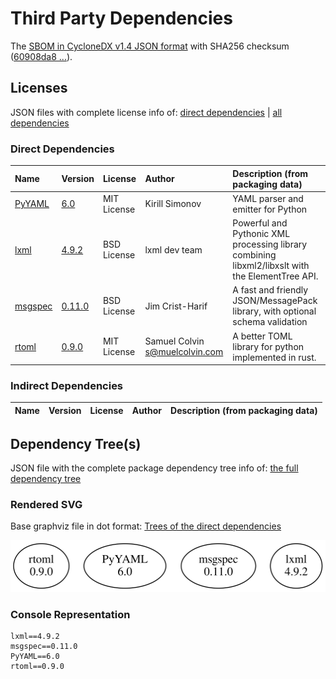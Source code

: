 # Third Party Dependencies

<!--[[[fill sbom_sha256()]]]-->
The [SBOM in CycloneDX v1.4 JSON format](https://github.com/sthagen/pilli/blob/default/sbom.json) with SHA256 checksum ([60908da8 ...](https://raw.githubusercontent.com/sthagen/pilli/default/sbom.json.sha256 "sha256:60908da87e40883175c7a5b07c99e2d100ea9e46c7d18c242582e56e849eff77")).
<!--[[[end]]] (checksum: 04616d37ce05dcbe1d947b9352038cc1)-->
## Licenses 

JSON files with complete license info of: [direct dependencies](direct-dependency-licenses.json) | [all dependencies](all-dependency-licenses.json)

### Direct Dependencies

<!--[[[fill direct_dependencies_table()]]]-->
| Name                                                               | Version                                            | License     | Author                           | Description (from packaging data)                                                                |
|:-------------------------------------------------------------------|:---------------------------------------------------|:------------|:---------------------------------|:-------------------------------------------------------------------------------------------------|
| [PyYAML](https://pyyaml.org/)                                      | [6.0](https://pypi.org/project/PyYAML/6.0/)        | MIT License | Kirill Simonov                   | YAML parser and emitter for Python                                                               |
| [lxml](https://lxml.de/)                                           | [4.9.2](https://pypi.org/project/lxml/4.9.2/)      | BSD License | lxml dev team                    | Powerful and Pythonic XML processing library combining libxml2/libxslt with the ElementTree API. |
| [msgspec](https://jcristharif.com/msgspec/)                        | [0.11.0](https://pypi.org/project/msgspec/0.11.0/) | BSD License | Jim Crist-Harif                  | A fast and friendly JSON/MessagePack library, with optional schema validation                    |
| [rtoml](https://github.com/samuelcolvin/rtoml/blob/main/README.md) | [0.9.0](https://pypi.org/project/rtoml/0.9.0/)     | MIT License | Samuel Colvin <s@muelcolvin.com> | A better TOML library for python implemented in rust.                                            |
<!--[[[end]]] (checksum: f67bfcfbbd1c8970f8792874bb1677be)-->

### Indirect Dependencies

<!--[[[fill indirect_dependencies_table()]]]-->
| Name | Version | License | Author | Description (from packaging data) |
|:-----|:--------|:--------|:-------|:----------------------------------|
<!--[[[end]]] (checksum: 8a87b89207db0be2864af66f9266660c)-->

## Dependency Tree(s)

JSON file with the complete package dependency tree info of: [the full dependency tree](package-dependency-tree.json)

### Rendered SVG

Base graphviz file in dot format: [Trees of the direct dependencies](package-dependency-tree.dot.txt)

<img src="./package-dependency-tree.svg" alt="Trees of the direct dependencies" title="Trees of the direct dependencies"/>

### Console Representation

<!--[[[fill dependency_tree_console_text()]]]-->
````console
lxml==4.9.2
msgspec==0.11.0
PyYAML==6.0
rtoml==0.9.0
````
<!--[[[end]]] (checksum: 76235c9996d6027ee4575cad1dbc3e42)-->
